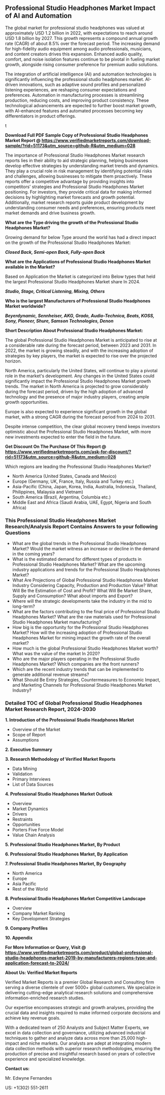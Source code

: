 <h2>Professional Studio Headphones Market Impact of AI and Automation</h2><p>The global market for professional studio headphones was valued at approximately USD 1.2 billion in 2022, with expectations to reach around USD 1.8 billion by 2027. This growth represents a compound annual growth rate (CAGR) of about 8.5% over the forecast period. The increasing demand for high-fidelity audio equipment among audio professionals, musicians, and content creators drives this expansion. Enhanced audio quality, comfort, and noise isolation features continue to be pivotal in fueling market growth, alongside rising consumer preference for premium audio solutions.</p><p>The integration of artificial intelligence (AI) and automation technologies is significantly influencing the professional studio headphones market. AI-driven innovations, such as adaptive sound profiles and personalized listening experiences, are reshaping consumer expectations and preferences. Automation in manufacturing processes is streamlining production, reducing costs, and improving product consistency. These technological advancements are expected to further boost market growth, with AI-enhanced features and automated processes becoming key differentiators in product offerings.</p>t</p><p id="" class=""><strong>Download Full PDF Sample Copy of Professional Studio Headphones Market Report @ <a href="https://www.verifiedmarketreports.com/download-sample/?rid=51173&utm_source=github-R&utm_medium=028" target="_blank">https://www.verifiedmarketreports.com/download-sample/?rid=51173&utm_source=github-R&utm_medium=028</a></strong></p><p>The importance of&nbsp;Professional Studio Headphones Market research reports lies in their ability to aid strategic planning, helping businesses develop effective strategies by understanding market trends and dynamics. They play a crucial role in risk management by identifying potential risks and challenges, allowing businesses to mitigate them proactively. These reports offer a competitive advantage by providing insights into competitors' strategies and Professional Studio Headphones Market positioning. For investors, they provide critical data for making informed decisions by highlighting market forecasts and growth potential. Additionally, market research reports guide product development by understanding consumer needs and preferences, ensuring products meet market demands and drive business growth.</p><p><strong>What are the&nbsp;Type driving the growth of the Professional Studio Headphones Market?</strong></p><p id="" class="">Growing demand for below Type around the world has had a direct impact on the growth of the Professional Studio Headphones Market:</p><em><strong>Closed Back, Semi-open Back, Fully-open Back</strong></em></p><strong>What are the&nbsp;Applications&nbsp;of Professional Studio Headphones Market available in the Market?</strong></p><p id="" class="">Based on Application the Market is categorized into Below types that held the largest Professional Studio Headphones Market share In 2024.</p><em><strong>Studio, Stage, Critical Listening, Mixing, Others</strong></em></p><strong>Who is the largest Manufacturers of Professional Studio Headphones Market worldwide?</strong></p><p><em><strong>Beyerdynamic, Sennheiser, AKG, Grado, Audio-Technica, Beats, KOSS, Sony, Pioneer, Shure, Samson Technologies, Denon</strong></em></p><p id="" class=""><strong>Short Description About Professional Studio Headphones Market:</strong></p><p>The global Professional Studio Headphones Market is anticipated to rise at a considerable rate during the forecast period, between 2023 and 2031. In 2022, the market is growing steadily, and with the increasing adoption of strategies by key players, the market is expected to rise over the projected horizon.</p><p>North America, particularly the United States, will continue to play a pivotal role in the market's development. Any changes in the United States could significantly impact the Professional Studio Headphones Market growth trends. The market in North America is projected to grow considerably during the forecast period, driven by the high adoption of advanced technology and the presence of major industry players, creating ample growth opportunities.</p><p>Europe is also expected to experience significant growth in the global market, with a strong CAGR during the forecast period from 2024 to 2031.</p><p>Despite intense competition, the clear global recovery trend keeps investors optimistic about the Professional Studio Headphones Market, with more new investments expected to enter the field in the future.</p><p id="" class=""><strong>Get Discount On The Purchase Of This Report @ <a href="https://www.verifiedmarketreports.com/ask-for-discount/?rid=51173&utm_source=github-R&utm_medium=028" target="_blank">https://www.verifiedmarketreports.com/ask-for-discount/?rid=51173&utm_source=github-R&utm_medium=028</a></strong></p>Which regions are leading the Professional Studio Headphones Market?</p><ul><li>North America (United States, Canada and Mexico)</li><li>Europe (Germany, UK, France, Italy, Russia and Turkey etc.)</li><li>Asia-Pacific (China, Japan, Korea, India, Australia, Indonesia, Thailand, Philippines, Malaysia and Vietnam)</li><li>South America (Brazil, Argentina, Columbia etc.)</li><li>Middle East and Africa (Saudi Arabia, UAE, Egypt, Nigeria and South Africa)</li></ul><h3 id="" class="">This Professional Studio Headphones Market Research/Analysis Report Contains Answers to your following Questions</h3><ul><li>What are the global trends in the Professional Studio Headphones Market? Would the market witness an increase or decline in the demand in the coming years?</li><li>What is the estimated demand for different types of products in Professional Studio Headphones Market? What are the upcoming industry applications and trends for the Professional Studio Headphones Market?</li><li>What Are Projections of Global Professional Studio Headphones Market Industry Considering Capacity, Production and Production Value? What Will Be the Estimation of Cost and Profit? What Will Be Market Share, Supply and Consumption? What about imports and Export?</li><li>Where will the strategic developments take the industry in the mid to long-term?</li><li>What are the factors contributing to the final price of Professional Studio Headphones Market? What are the raw materials used for Professional Studio Headphones Market manufacturing?</li><li>How big is the opportunity for the Professional Studio Headphones Market? How will the increasing adoption of Professional Studio Headphones Market for mining impact the growth rate of the overall market?</li><li>How much is the global Professional Studio Headphones Market worth? What was the value of the market In 2020?</li><li>Who are the major players operating in the Professional Studio Headphones Market? Which companies are the front runners?</li><li>Which are the recent industry trends that can be implemented to generate additional revenue streams?</li><li>What Should Be Entry Strategies, Countermeasures to Economic Impact, and Marketing Channels for Professional Studio Headphones Market Industry?</li></ul><h3 id="" class="">Detailed TOC of Global Professional Studio Headphones Market Research Report, 2024-2030</h3><p id="" class=""><strong>1. Introduction of the Professional Studio Headphones Market</strong></p><ul><li>Overview of the Market</li><li>Scope of Report</li><li>Assumptions</li></ul><p id="" class=""><strong>2. Executive Summary</strong></p><p id="" class=""><strong>3. Research Methodology of Verified Market Reports</strong></p><ul><li>Data Mining</li><li>Validation</li><li>Primary Interviews</li><li>List of Data Sources</li></ul><p id="" class=""><strong>4. Professional Studio Headphones Market Outlook</strong></p><ul><li>Overview</li><li>Market Dynamics</li><li>Drivers</li><li>Restraints</li><li>Opportunities</li><li>Porters Five Force Model</li><li>Value Chain Analysis</li></ul><p id="" class=""><strong>5. Professional Studio Headphones Market, By Product</strong></p><p id="" class=""><strong>6. Professional Studio Headphones Market, By Application</strong></p><p id="" class=""><strong>7. Professional Studio Headphones Market, By Geography</strong></p><ul><li>North America</li><li>Europe</li><li>Asia Pacific</li><li>Rest of the World</li></ul><p id="" class=""><strong>8. Professional Studio Headphones Market Competitive Landscape</strong></p><ul><li>Overview</li><li>Company Market Ranking</li><li>Key Development Strategies</li></ul><p id="" class=""><strong>9. Company Profiles</strong></p><p id="" class=""><strong>10. Appendix</strong></p><p id="" class=""><strong>For More Information or Query, Visit @ <a href="https://www.verifiedmarketreports.com/product/global-professional-studio-headphones-market-2019-by-manufacturers-regions-type-and-application-forecast-to-2024/" target="_blank">https://www.verifiedmarketreports.com/product/global-professional-studio-headphones-market-2019-by-manufacturers-regions-type-and-application-forecast-to-2024/</a></strong></p><p id="" class=""><strong>About Us: Verified Market Reports</strong></p><p id="" class="">Verified Market Reports is a premier Global Research and Consulting firm serving a diverse clientele of over 5000+ global customers. We specialize in delivering cutting-edge analytical research solutions and comprehensive information-enriched research studies.</p><p id="" class="">Our expertise encompasses strategic and growth analyses, providing the crucial data and insights required to make informed corporate decisions and achieve key revenue goals.</p><p id="" class="">With a dedicated team of 250 Analysts and Subject Matter Experts, we excel in data collection and governance, utilizing advanced industrial techniques to gather and analyze data across more than 25,000 high-impact and niche markets. Our analysts are adept at integrating modern data collection methods with superior research methodologies, ensuring the production of precise and insightful research based on years of collective experience and specialized knowledge.</p><p id="" class=""><strong>Contact us:</strong></p><p id="" class="">Mr. Edwyne Fernandes</p><p id="" class="">US: +1(302) 551-2611</p>